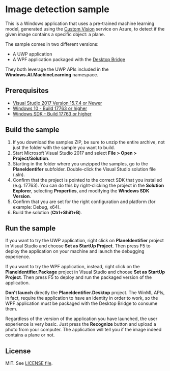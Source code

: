 # Image detection sample

This is a Windows application that uses a pre-trained machine learning model, generated using the [Custom Vision](https://www.customvision.ai/) service on Azure, to detect if the given image contains a specific object: a plane.

The sample comes in two different versions:

- A UWP application
- A WPF application packaged with the [Desktop Bridge](https://docs.microsoft.com/en-us/windows/uwp/porting/desktop-to-uwp-root)

They both leverage the UWP APIs included in the **Windows.AI.MachineLearning** namespace.

## Prerequisites

- [Visual Studio 2017 Version 15.7.4 or Newer](https://developer.microsoft.com/en-us/windows/downloads)
- [Windows 10 - Build 17763 or higher](https://www.microsoft.com/en-us/software-download/windowsinsiderpreviewiso)
- [Windows SDK - Build 17763 or higher](https://www.microsoft.com/en-us/software-download/windowsinsiderpreviewSDK)

## Build the sample

1. If you download the samples ZIP, be sure to unzip the entire archive, not just the folder with the sample you want to build.
2. Start Microsoft Visual Studio 2017 and select **File > Open > Project/Solution**.
3. Starting in the folder where you unzipped the samples, go to the **PlaneIdentifer** subfolder. Double-click the Visual Studio solution file (.sln).
4. Confirm that the project is pointed to the correct SDK that you installed (e.g. 17763). You can do this by right-clicking the project in the **Solution Explorer**, selecting **Properties**, and modifying the **Windows SDK Version**.
5. Confirm that you are set for the right configuration and platform (for example: Debug, x64).
6. Build the solution (**Ctrl+Shift+B**).

## Run the sample

If you want to try the UWP application, right click on **PlaneIdentifier** project in Visual Studio and choose **Set as StartUp Project**. Then press F5 to deploy the application on your machine and launch the debugging experience.

If you want to try the WPF application, instead, right click on the **PlaneIdentifier.Package** project in Visual Studio and choose **Set as StartUp Project**. Then press F5 to deploy and run the packaged version of the application.

**Don't launch** directly the **PlaneIdentifier.Desktop** project. The WinML APIs, in fact, require the application to have an identity in order to work, so the WPF application must be packaged with the Desktop Bridge to consume them.

Regardless of the version of the application you have launched, the user experience is very basic. Just press the **Recognize** button and upload a photo from your computer. The application will tell you if the image indeed contains a plane or not.

## License

MIT. See [LICENSE file](https://github.com/Microsoft/Windows-AppConsult-Samples-UWP/blob/master/LICENSE).